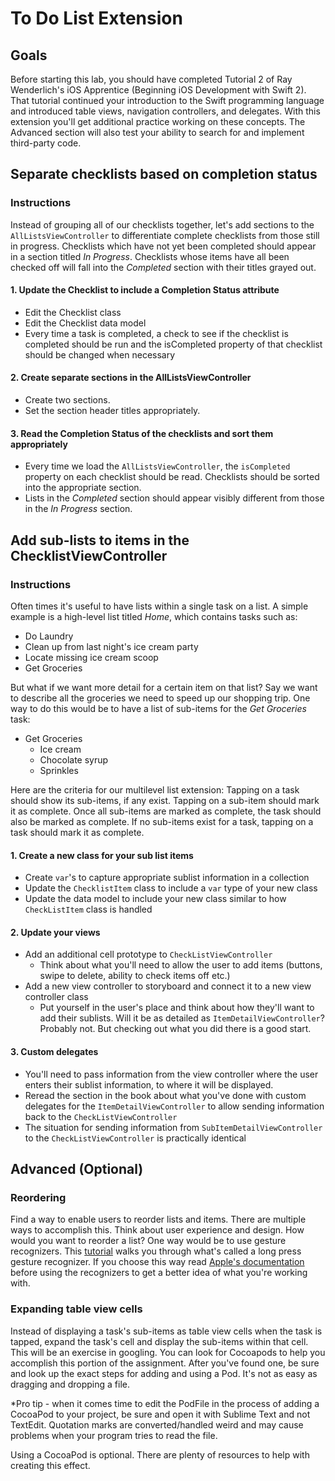 # To Do List Extension

## Goals
Before starting this lab, you should have completed Tutorial 2 of Ray Wenderlich's iOS Apprentice (Beginning iOS Development with Swift 2). That tutorial continued your introduction to the Swift programming language and introduced table views, navigation controllers, and delegates. With this extension you'll get additional practice working on these concepts. The Advanced section will also test your ability to search for and implement third-party code.

## Separate checklists based on completion status
### Instructions
Instead of grouping all of our checklists together, let's add sections to the `AllListsViewController` to differentiate complete checklists from those still in progress. Checklists which have not yet been completed should appear in a section titled *In Progress*. Checklists whose items have all been checked off will fall into the *Completed* section with their titles grayed out.

#### 1. Update the Checklist to include a Completion Status attribute
* Edit the Checklist class
* Edit the Checklist data model
* Every time a task is completed, a check to see if the checklist is completed should be run and the isCompleted property of that checklist should be changed when necessary

#### 2. Create separate sections in the AllListsViewController
* Create two sections. 
* Set the section header titles appropriately.

#### 3. Read the Completion Status of the checklists and sort them appropriately
* Every time we load the `AllListsViewController`, the `isCompleted` property on each checklist should be read. Checklists should be sorted into the appropriate section.
* Lists in the *Completed* section should appear visibly different from those in the *In Progress* section.

## Add sub-lists to items in the ChecklistViewController
### Instructions
Often times it's useful to have lists within a single task on a list. A simple example is a high-level list titled *Home*, which contains tasks such as:

* Do Laundry
* Clean up from last night's ice cream party
* Locate missing ice cream scoop
* Get Groceries

But what if we want more detail for a certain item on that list? Say we want to describe all the groceries we need to speed up our shopping trip. One way to do this would be to have a list of sub-items for the *Get Groceries* task:

* Get Groceries
  * Ice cream
  * Chocolate syrup
  * Sprinkles

Here are the criteria for our multilevel list extension: Tapping on a task should show its sub-items, if any exist. Tapping on a sub-item should mark it as complete. Once all sub-items are marked as complete, the task should also be marked as complete. If no sub-items exist for a task, tapping on a task should mark it as complete.

#### 1. Create a new class for your sub list items
* Create `var`'s to capture appropriate sublist information in a collection
* Update the `ChecklistItem` class to include a `var` type of your new class
* Update the data model to include your new class similar to how `CheckListItem` class is handled

#### 2. Update your views
* Add an additional cell prototype to `CheckListViewController` 
	* Think about what you'll need to allow the user to add items (buttons, swipe to delete, ability to check items off etc.)
* Add a new view controller to storyboard and connect it to a new view controller class
	* Put yourself in the user's place and think about how they'll want to add their sublists. Will it be as detailed as `ItemDetailViewController`? Probably not. But checking out what you did there is a good start.

#### 3. Custom delegates
* You'll need to pass information from the view controller where the user enters their sublist information, to where it will be displayed.
* Reread the section in the book about what you've done with custom delegates for the `ItemDetailViewController` to allow sending information back to the `CheckListViewController` 
* The situation for sending information from `SubItemDetailViewController` to the `CheckListViewController` is practically identical


## Advanced (Optional)

### Reordering
Find a way to enable users to reorder lists and items. There are multiple ways to accomplish this. Think about user experience and design. How would you want to reorder a list? One way would be to use gesture recognizers. This [tutorial](https://www.raywenderlich.com/63089/cookbook-moving-table-view-cells-with-a-long-press-gesture) walks you through what's called a long press gesture recognizer. If you choose this way read [Apple's documentation](https://developer.apple.com/library/ios/documentation/UIKit/Reference/UIGestureRecognizer_Class/) before using the recognizers to get a better idea of what you're working with. 

### Expanding table view cells
Instead of displaying a task's sub-items as table view cells when the task is tapped, expand the task's cell and display the sub-items within that cell. This will be an exercise in googling. You can look for Cocoapods to help you accomplish this portion of the assignment. After you've found one, be sure and look up the exact steps for adding and using a Pod. It's not as easy as dragging and dropping a file. 

*Pro tip - when it comes time to edit the PodFile in the process of adding a CocoaPod to your project, be sure and open it with Sublime Text and not TextEdit. Quotation marks are converted/handled weird and may cause problems when your program tries to read the file. 

Using a CocoaPod is optional. There are plenty of resources to help with creating this effect.